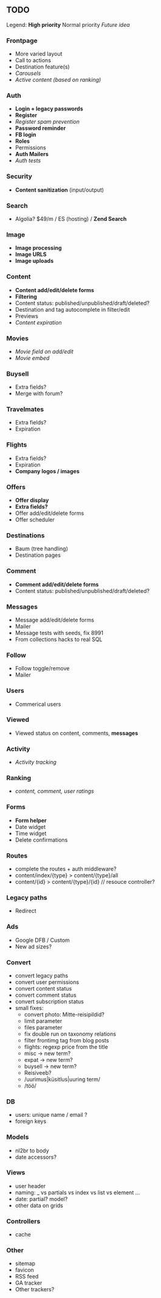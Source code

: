 ## TODO

Legend: **High priority** Normal priority *Future idea*

### Frontpage
- More varied layout
- Call to actions
- Destination feature(s)
- *Carousels*
- *Active content (based on ranking)*

### Auth

- **Login + legacy passwords**
- **Register**
- *Register spam prevention*
- **Password reminder**
- **FB login**
- **Roles**
- Permissions
- **Auth Mailers**
- *Auth tests*

### Security

- **Content sanitization** (input/output)

### Search

- Algolia? $49/m / ES (hosting) / **Zend Search**

### Image

- **Image processing**
- **Image URLS**
- **Image uploads**

### Content

- **Content add/edit/delete forms**
- **Filtering**
- Content status: published/unpublished/draft/deleted?
- Destination and tag autocomplete in filter/edit
- Previews
- *Content expiration*

### Movies

- *Movie field on add/edit*
- *Movie embed*

### Buysell

- Extra fields?
- Merge with forum?

### Travelmates 

- Extra fields?
- Expiration

### Flights

- Extra fields?
- Expiration
- **Company logos / images**

### Offers

- **Offer display**
- **Extra fields?**
- Offer add/edit/delete forms
- Offer scheduler

### Destinations

- Baum (tree handling)
- Destination pages

### Comment

- **Comment add/edit/delete forms**
- Content status: published/unpublished/draft/deleted?

### Messages

- Message add/edit/delete forms
- Mailer
- Message tests with seeds, fix 8991
- From collections hacks to real SQL

### Follow

- Follow toggle/remove
- Mailer

### Users

- Commerical users

### Viewed

- Viewed status on content, comments, **messages**

### Activity

- *Activity tracking*

### Ranking

- *content, comment, user ratings*

### Forms

- **Form helper**
- Date widget
- Time widget
- Delete confirmations

### Routes

- complete the routes + auth middleware?
- content/index/{type} > content/{type}/all
- content/{id} > content/{type}/{id} // resouce controller?

### Legacy paths

- Redirect

### Ads

- Google DFB / Custom
- New ad sizes?

### Convert

- convert legacy paths
- convert user permissions
- convert content status
- convert comment status
- convert subscription status
- small fixes:
    - convert photo: Mitte-reisipildid?
    - limit parameter
    - files parameter
    - fix double run on taxonomy relations
    - filter frontimg tag from blog posts
    - flights: regexp price from the title
    - misc -> new term?
    - expat -> new term?
    - buysell -> new term?
    - Reisiveeb?
    - /uurimus|küsitlus|uuring term/
    - /töö/

### DB

- users: unique name / email ?
- foreign keys

### Models

- nl2br to body
- date accessors?

### Views

- user header
- naming: _ vs partials vs index vs list vs element ...
- date: partial? model?
- other data on grids

### Controllers

- cache

### Other

- sitemap
- favicon
- RSS feed
- GA tracker
- Other trackers?
